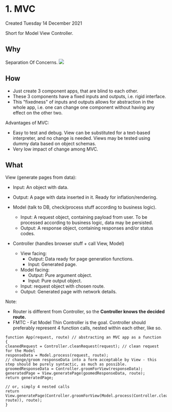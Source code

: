 # 1. MVC
Created Tuesday 14 December 2021

Short for Model View Controller.

## Why
Separation Of Concerns.
![](MVC_img.png)

## How
- Just create 3 component apps, that are blind to each other.
- These 3 components have a fixed inputs and outputs, i.e. rigid interface.
- This "fixedness" of inputs and outputs allows for abstraction in the whole app, i.e. one can change one component without having any effect on the other two.

Advantages of MVC:

- Easy to test and debug. View can be substituted for a text-based interpreter, and no change is needed. Views may be tested using dummy data based on object schemas.
- Very low impact of change among MVC.

## What
View (generate pages from data):

- Input: An object with data.
- Output: A page with data inserted in it. Ready for inflation/rendering.

- Model (talk to DB, check/process stuff according to business logic).
  - Input: A request object, containing payload from user. To be processed according to business logic, data may be persisted.
  - Output: A response object, containing responses and/or status codes.
- Controller (handles browser stuff + call View, Model)
  - View facing:
    - Output: Data ready for page generation functions.
    - Input: Generated page.
  - Model facing:
    - Output: Pure argument object.
    - Input: Pure output object.
  - Input: request object with chosen route.
  - Output: Generated page with network details.

Note:

- Router is different from Controller, so the **Controller knows the decided route.**
- FMTC - Fat Model Thin Controller is the goal. Controller should preferably represent 4 function calls, nested within each other, like so.

```
function App(request, route) // abstracting an MVC app as a function
{
cleanedRequest = Controller.cleanRequest(request); // clean request for the Model
responseData = Model.process(request, route);
// change/groom responseData into a form acceptable by View - this step should be purely syntactic, as much as possible.
groomedResponseData = Controller.groomForView(responseData);
generatedPage = View.generatePage(goomedResponseData, route);
return generatedPage;

// or, simply 4 nested calls
return View.generatePage(Controller.groomForView(Model.process(Controller.cleanRequest(request), route)), route);
}
```
